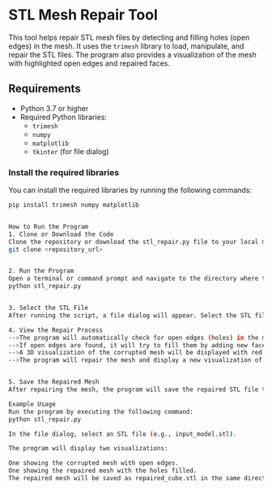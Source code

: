 # STL Mesh Repair Tool

This tool helps repair STL mesh files by detecting and filling holes (open edges) in the mesh. It uses the `trimesh` library to load, manipulate, and repair the STL files. The program also provides a visualization of the mesh with highlighted open edges and repaired faces.

## Requirements

- Python 3.7 or higher
- Required Python libraries:
  - `trimesh`
  - `numpy`
  - `matplotlib`
  - `tkinter` (for file dialog)

### Install the required libraries

You can install the required libraries by running the following commands:

```bash
pip install trimesh numpy matplotlib


How to Run the Program
1. Clone or Download the Code
Clone the repository or download the stl_repair.py file to your local machine.
git clone <repository_url>


2. Run the Program
Open a terminal or command prompt and navigate to the directory where the stl_repair.py file is located. Then, run the program using the following command:
python stl_repair.py


3. Select the STL File
After running the script, a file dialog will appear. Select the STL file you want to repair. Ensure that the file is in the correct format (.stl).

4. View the Repair Process
-->The program will automatically check for open edges (holes) in the mesh.
-->If open edges are found, it will try to fill them by adding new faces to close the holes.
-->A 3D visualization of the corrupted mesh will be displayed with red edges highlighting the open edges and yellow faces indicating problematic areas.
-->The program will repair the mesh and display a new visualization of the repaired mesh.


5. Save the Repaired Mesh
After repairing the mesh, the program will save the repaired STL file to the specified location with the name repaired_cube.stl by default. You can modify this in the code if needed.

Example Usage
Run the program by executing the following command:
python stl_repair.py

In the file dialog, select an STL file (e.g., input_model.stl).

The program will display two visualizations:

One showing the corrupted mesh with open edges.
One showing the repaired mesh with the holes filled.
The repaired mesh will be saved as repaired_cube.stl in the same directory as the script.
